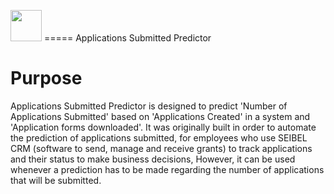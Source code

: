
   <img src="https://user-images.githubusercontent.com/47875071/99720236-76f45480-2a7b-11eb-8387-2a1dd3e9818e.png" width="50"> ===== Applications Submitted Predictor


# Purpose

Applications Submitted Predictor is designed to predict 'Number of Applications Submitted' based on 'Applications Created' in a system and  'Application forms downloaded'. It was originally built in order to automate the prediction of applications submitted, for employees who use SEIBEL CRM (software to send, manage and receive grants) to track applications and their status to make business decisions, However, it can be used whenever a prediction has to be made regarding the number of applications that will be submitted.
